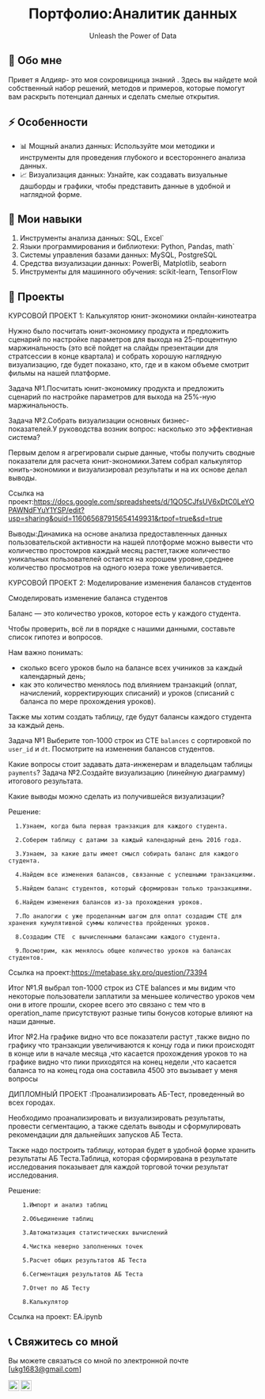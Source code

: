 <div align="center">
   <h1>Портфолио:Аналитик данных</h1>
  <p>Unleash the Power of Data</p>
</div>

## 👋 Обо мне

Привет я Алдияр- это моя сокровищница знаний . Здесь вы найдете мой собственный набор решений, методов и примеров, которые помогут вам раскрыть потенциал данных и сделать смелые открытия.

## ⚡ Особенности

- 📊 Мощный анализ данных: Используйте мои методики и инструменты для проведения глубокого и всестороннего анализа данных.
- 📈 Визуализация данных: Узнайте, как создавать визуальные дашборды и графики, чтобы представить данные в удобной и наглядной форме.

## 🚀 Мои навыки

1. Инструменты анализа данных: SQL, Excel`
2. Языки программирования и библиотеки: Python, Pandas, math`
3. Системы управления базами данных: MySQL, PostgreSQL
4. Средства визуализации данных: PowerBi, Matplotlib, seaborn
5. Инструменты для машинного обучения: scikit-learn, TensorFlow

## 📃 Проекты

КУРСОВОЙ ПРОЕКТ  1: Калькулятор юнит-экономики онлайн-кинотеатра

Нужно было посчитать юнит-экономику продукта и предложить сценарий по настройке параметров для выхода на 25-процентную маржинальность (это всё пойдет на слайды презентации для стратсессии в конце квартала) и собрать хорошую наглядную визуализацию, где будет показано, кто, где и в каком объеме смотрит фильмы на нашей платформе.

Задача №1.Посчитать юнит-экономику продукта и предложить сценарий по настройке параметров для выхода на 25%-ную маржинальность.

Задача №2.Собрать визуализации основных бизнес-показателей.У руководства возник вопрос: насколько это эффективная система? 

Первым делом я агрегировали сырые данные, чтобы получить сводные показатели для расчета юнит-экономики.Затем собрал калькулятор юнить-экономики и визуализировал результаты и на их основе делал выводы.


Ссылка на проект:https://docs.google.com/spreadsheets/d/1QO5CJfsUV6xDtC0LeYOPAWNdFYuY1YSP/edit?usp=sharing&ouid=116065687915654149931&rtpof=true&sd=true

Выводы:Динамика на основе анализа предоставленных данных пользовательской активности на нашей плотформе можно вывести что количество простомров каждый месяц растет,также количество уникальных пользователей остается на хорошем уровне,среднее количество просмотров на одного юзера тоже увеличивается.

КУРСОВОЙ ПРОЕКТ  2: Моделирование изменения балансов студентов

Смоделировать изменение баланса студентов

Баланс — это количество уроков, которое есть у каждого студента. 

Чтобы проверить, всё ли в порядке с нашими данными, составьте список гипотез и вопросов. 

Нам важно понимать: 

- сколько всего уроков было на балансе всех учиников за каждый календарный день;
- как это количество менялось под влиянием транзакций (оплат, начислений, корректирующих списаний) и уроков (списаний с баланса по мере прохождения уроков).

Также мы хотим создать таблицу, где будут балансы каждого студента за каждый день.

Задача №1 Выберите топ-1000 строк из CTE `balances` с сортировкой по `user_id` и `dt`. Посмотрите на изменения балансов студентов. 

Какие вопросы стоит задавать дата-инженерам и владельцам таблицы `payments`?
Задача №2.Создайте визуализацию (линейную диаграмму) итогового результата. 

Какие выводы можно сделать из получившейся визуализации?

Решение:

      1.Узнаем, когда была первая транзакция для каждого студента. 

      2.Соберем таблицу с датами за каждый календарный день 2016 года. 
        
      3.Узнаем, за какие даты имеет смысл собирать баланс для каждого студента.
      
      4.Найдем все изменения балансов, связанные с успешными транзакциями.
      
      5.Найдем баланс студентов, который сформирован только транзакциями.
      
      6.Найдем изменения балансов из-за прохождения уроков.
      
      7.По аналогии с уже проделанным шагом для оплат создадим CTE для хранения кумулятивной суммы количества пройденных уроков. 
      
      8.Создадим CTE  с вычисленными балансами каждого студента. 
      
      9.Посмотрим, как менялось общее количество уроков на балансах студентов.
      
Ссылка на проект:https://metabase.sky.pro/question/73394

Итог №1.Я выбрал топ-1000 строк  из CTE balances и мы видим что некоторые пользователи заплатили за меньшее количество уроков чем они в итоге прошли, скорее всего это связано с тем что в operation_name присутствуют разные типы бонусов которые влияют на наши данные.

Итог №2.На графике видно что все показатели растут ,также видно по графику что  транзакции увеличиваются к концу года и пики происходят в конце или в начале месяца ,что касается прохождения уроков то на графике видно что пики приходятся на конец недели ,что касается баланса то на конец года она составила 4500 это вызывает у меня вопросы 


ДИПЛОМНЫЙ ПРОЕКТ :Проанализировать АБ-Тест, проведенный во всех городах.

Необходимо проанализировать и визуализировать результаты, провести сегментацию, а также сделать выводы и сформулировать рекомендации для дальнейших запусков АБ Теста.

Также надо построить таблицу, которая будет в удобной форме хранить результаты АБ Теста.Таблица, которая сформирована в результате исследования показывает для каждой торговой точки результат исследования.

Решение:

        1.Импорт и анализ таблиц

        2.Объединение таблиц
        
        3.Автоматизация статистических вычислений
        
        4.Чистка неверно заполненных точек
        
        5.Расчет общих результатов АБ Теста
        
        6.Сегментация результатов АБ Теста
        
        7.Отчет по АБ Тесту
        
        8.Калькулятор
        
Ссылка на проект: EA.ipynb       


## 📞 Свяжитесь со мной

Вы можете связаться со мной по электронной почте [ukg1683@gmail.com]

<a href="[https://www.instagram.com/ve5trum/?hl=ru]">
 <img align="left" alt="ve5trum Instagram" width="22px" src="https://raw.githubusercontent.com/hussainweb/hussainweb/main/icons/instagram.png" />
</a>
<a href="https://www.linkedin.com/in/aldiyar-yelgazinov-41493a232/)">
  <img align="left"alt="ve5trum  LinkedIN" width="22px" src="https://raw.githubusercontent.com/peterthehan/peterthehan/master/assets/linkedin.svg" />
</a>

